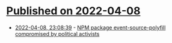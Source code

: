 # [Published on 2022-04-08](index.md)

* [2022-04-08, 23:08:39](https://news.ycombinator.com/item?id=30963600) - [NPM package event-source-polyfill compromised by political activists](https://github.com/Yaffle/EventSource/blob/de137927e13d8afac153d2485152ccec48948a7a/src/eventsource.js)
